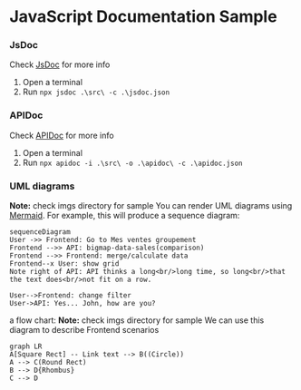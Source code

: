 
# JavaScript Documentation Sample

###  JsDoc
Check [JsDoc]([https://jsdoc.app/](https://jsdoc.app/)) for more info
 1. Open a terminal
 2. Run `npx jsdoc .\src\ -c .\jsdoc.json`


### APIDoc
Check [APIDoc]([https://apidocjs.com/](https://apidocjs.com/)) for more info
 1. Open a terminal
 2. Run `npx apidoc -i .\src\ -o .\apidoc\ -c .\apidoc.json`

### UML diagrams
**Note:** check imgs directory for sample
You can render UML diagrams using [Mermaid](https://mermaidjs.github.io/). For example, this will produce a sequence diagram:

```mermaid
sequenceDiagram
User ->> Frontend: Go to Mes ventes groupement
Frontend -->> API: bigmap-data-sales(comparison)
Frontend -->> Frontend: merge/calculate data
Frontend--x User: show grid
Note right of API: API thinks a long<br/>long time, so long<br/>that the text does<br/>not fit on a row.

User-->Frontend: change filter
User->API: Yes... John, how are you?
```

a flow chart:
**Note:** check imgs directory for sample
We can use this diagram to describe Frontend scenarios 
```mermaid
graph LR
A[Square Rect] -- Link text --> B((Circle))
A --> C(Round Rect)
B --> D{Rhombus}
C --> D
```